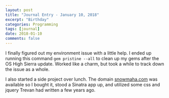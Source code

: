 ```yaml
---
layout: post
title: "Journal Entry - January 10, 2018"
excerpt: "Birthday"
categories: Programming
tags: [journal]
date: 2018-01-10
comments: false
---
```



I finally figured out my environment issue with a little help. I ended up running this command `gem pristine --all` to clean up my gems after the OS High Sierra update. Worked like a charm, but took a while to track down the issue as a whole.

I also started a side project over lunch. The domain <a href=snowmaha.com >snowmaha.com</a> was available so I bought it, stood a Sinatra app up, and utilized some css and jquery Trevan had written a few years ago.